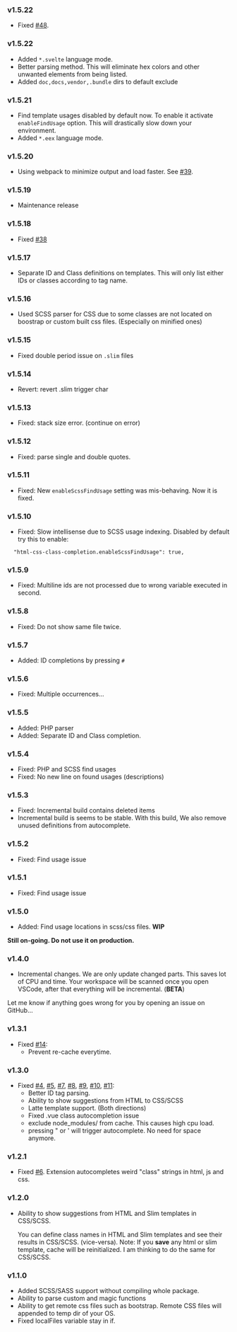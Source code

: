 ### v1.5.22

* Fixed [#48](https://github.com/gencer/HTML-Slim-CSS-SCSS-Class-Completion/issues/48).

### v1.5.22

* Added `*.svelte` language mode.
* Better parsing method. This will eliminate hex colors and other unwanted elements from being listed.
* Added `doc,docs,vendor,.bundle` dirs to default exclude

### v1.5.21

* Find template usages disabled by default now. To enable it activate `enableFindUsage` option. This will drastically slow down your environment.
* Added `*.eex` language mode.

### v1.5.20

* Using webpack to minimize output and load faster. See [#39](https://github.com/gencer/HTML-Slim-CSS-SCSS-Class-Completion/issues/39).

### v1.5.19

* Maintenance release
  
### v1.5.18

* Fixed [#38](https://github.com/gencer/HTML-Slim-CSS-SCSS-Class-Completion/issues/38)
  
### v1.5.17

* Separate ID and Class definitions on templates. This will only list either IDs or classes according to tag name.
  
### v1.5.16

* Used SCSS parser for CSS due to some classes are not located on boostrap or custom built css files. (Especially on minified ones)

### v1.5.15

* Fixed double period issue on `.slim` files

### v1.5.14

* Revert: revert .slim trigger char
  
### v1.5.13

* Fixed: stack size error. (continue on error)
  
### v1.5.12

* Fixed: parse single and double quotes.
  
### v1.5.11

* Fixed: New `enableScssFindUsage` setting was mis-behaving. Now it is fixed.
  
### v1.5.10

* Fixed: Slow intellisense due to SCSS usage indexing. Disabled by default try this to enable:

```
  "html-css-class-completion.enableScssFindUsage": true,
```
  
### v1.5.9

* Fixed: Multiline ids are not processed due to wrong variable executed in second.
  
### v1.5.8

* Fixed: Do not show same file twice.

### v1.5.7

* Added: ID completions by pressing `#`

### v1.5.6

* Fixed: Multiple occurrences...
  
### v1.5.5

* Added: PHP parser
* Added: Separate ID and Class completion.

### v1.5.4

* Fixed: PHP and SCSS find usages
* Fixed: No new line on found usages (descriptions)

### v1.5.3

* Fixed: Incremental build contains deleted items
* Incremental build is seems to be stable. With this build, We also remove unused definitions from autocomplete.

### v1.5.2

* Fixed: Find usage issue

### v1.5.1

* Fixed: Find usage issue

### v1.5.0

* Added: Find usage locations in scss/css files. **WIP**

**Still on-going. Do not use it on production.**

### v1.4.0

* Incremental changes. We are only update changed parts. This saves lot of CPU and time. Your workspace will be scanned once you open VSCode, after that everything will be incremental. (**BETA**)

Let me know if anything goes wrong for you by opening an issue on GitHub...

### v1.3.1

* Fixed [#14](https://github.com/gencer/HTML-Slim-CSS-SCSS-Class-Completion/issues/14):
  + Prevent re-cache everytime.
  
### v1.3.0

* Fixed [#4](https://github.com/gencer/HTML-Slim-CSS-SCSS-Class-Completion/issues/4), [#5](https://github.com/gencer/HTML-Slim-CSS-SCSS-Class-Completion/issues/5), [#7](https://github.com/gencer/HTML-Slim-CSS-SCSS-Class-Completion/issues/7), [#8](https://github.com/gencer/HTML-Slim-CSS-SCSS-Class-Completion/issues/8), [#9](https://github.com/gencer/HTML-Slim-CSS-SCSS-Class-Completion/issues/9), [#10](https://github.com/gencer/HTML-Slim-CSS-SCSS-Class-Completion/issues/10), [#11](https://github.com/gencer/HTML-Slim-CSS-SCSS-Class-Completion/issues/11): 
  + Better ID tag parsing.
  + Ability to show suggestions from HTML to CSS/SCSS
  + Latte template support. (Both directions)
  + Fixed .vue class autocompletion issue
  + exclude node_modules/ from cache. This causes high cpu load.
  + pressing " or ' will trigger autocomplete. No need for space anymore.
  
### v1.2.1

* Fixed [#6](https://github.com/gencer/HTML-Slim-CSS-SCSS-Class-Completion/issues/6). Extension autocompletes weird "class" strings in html, js and css.

### v1.2.0
* Ability to show suggestions from HTML and Slim templates in CSS/SCSS.
  
  You can define class names in HTML and Slim templates and see their results in CSS/SCSS. (vice-versa).
  Note: If you **save** any html or slim template, cache will be reinitialized. I am thinking to do the same for CSS/SCSS.

### v1.1.0

* Added SCSS/SASS support without compiling whole package.
* Ability to parse custom and magic functions
* Ability to get remote css files such as bootstrap. Remote CSS files will appended to temp dir of your OS.
* Fixed localFiles variable stay in if.
